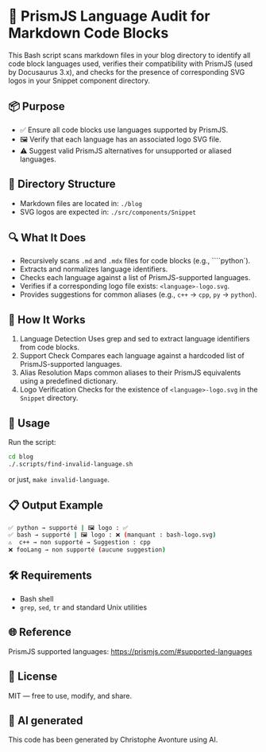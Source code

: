 # 🧪 PrismJS Language Audit for Markdown Code Blocks

This Bash script scans markdown files in your blog directory to identify all code block languages used, verifies their compatibility with PrismJS (used by Docusaurus 3.x), and checks for the presence of corresponding SVG logos in your Snippet component directory.

## 📦 Purpose

* ✅ Ensure all code blocks use languages supported by PrismJS.
* 🖼️ Verify that each language has an associated logo SVG file.
* ⚠️ Suggest valid PrismJS alternatives for unsupported or aliased languages.

## 📁 Directory Structure

* Markdown files are located in: `./blog`
* SVG logos are expected in: `./src/components/Snippet`

## 🔍 What It Does

* Recursively scans `.md` and `.mdx` files for code blocks (e.g., ````python`).
* Extracts and normalizes language identifiers.
* Checks each language against a list of PrismJS-supported languages.
* Verifies if a corresponding logo file exists: `<language>-logo.svg`.
* Provides suggestions for common aliases (e.g., `c++` → `cpp`, `py` → `python`).

## 🧠 How It Works

1. Language Detection Uses grep and sed to extract language identifiers from code blocks.
2. Support Check Compares each language against a hardcoded list of PrismJS-supported languages.
3. Alias Resolution Maps common aliases to their PrismJS equivalents using a predefined dictionary.
4. Logo Verification Checks for the existence of `<language>-logo.svg` in the `Snippet` directory.

## 🚀 Usage

Run the script:

```bash
cd blog
./.scripts/find-invalid-language.sh
```

or just, `make invalid-language`.

## 📋 Output Example

```bash
✅ python → supporté | 🖼️ logo : ✅
✅ bash → supporté | 🖼️ logo : ❌ (manquant : bash-logo.svg)
⚠️  c++ → non supporté → Suggestion : cpp
❌ fooLang → non supporté (aucune suggestion)
```

## 🛠️ Requirements

* Bash shell
* `grep`, `sed`, `tr` and standard Unix utilities

## 🌐 Reference

PrismJS supported languages: https://prismjs.com/#supported-languages

## 📄 License

MIT — free to use, modify, and share.

## 💬 AI generated

This code has been generated by Christophe Avonture using AI.
